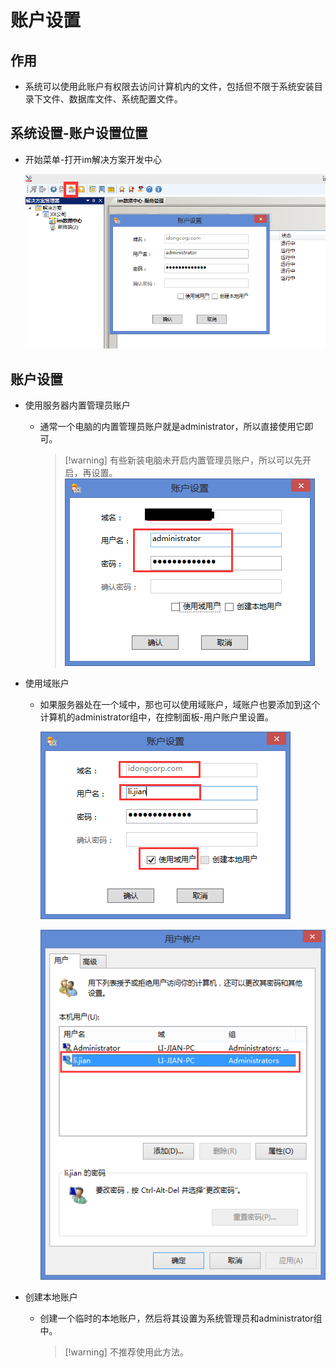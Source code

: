 # 账户设置

## 作用

* 系统可以使用此账户有权限去访问计算机内的文件，包括但不限于系统安装目录下文件、数据库文件、系统配置文件。

## 系统设置-账户设置位置

* 开始菜单-打开im解决方案开发中心

  ![账户设置](./images/账户设置.png)

## 账户设置

* 使用服务器内置管理员账户
  * 通常一个电脑的内置管理员账户就是administrator，所以直接使用它即可。

    > [!warning] 有些新装电脑未开启内置管理员账户，所以可以先开启，再设置。
![1](./images/内置管理员.png)

* 使用域账户
  * 如果服务器处在一个域中，那也可以使用域账户，域账户也要添加到这个计算机的administrator组中，在控制面板-用户账户里设置。

    ![1](./images/域账户1.png)

    ![1](./images/域账户2.png)

* 创建本地账户
  * 创建一个临时的本地账户，然后将其设置为系统管理员和administrator组中。

    > [!warning] 不推荐使用此方法。
